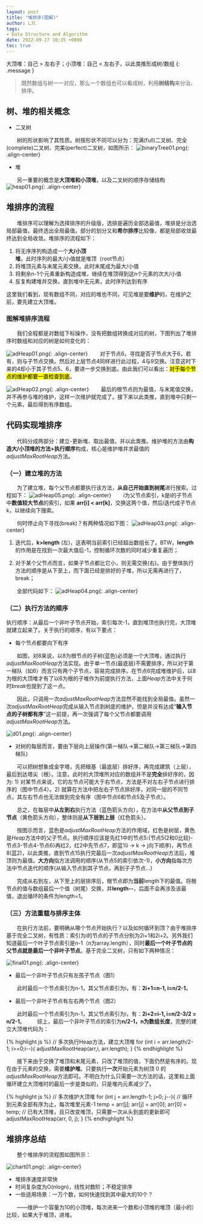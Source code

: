 ```yaml
---
layout: post
title: "堆排序(图解)"
author: LJC
tags:
- Data Structure and Algorithm
date: 2022-09-27 10:35 +0800
toc: true
---
```


大顶堆：自己 > 左右子；小顶堆：自己 < 左右子，以此类推形成树/数组
{: .message }

> 既然数组与树一一对应，那么一个数组也可以看成树，利用**树结构**来分治、排序。

## 树、堆的相关概念
 
- 二叉树

&emsp;&emsp;树的形状影响了其性质。树按形状不同可以分为：完满(full)二叉树、完全(complete)二叉树、完美(perfect)二叉树，如图所示：
![binaryTree01.png](/images/binaryTree01.png "Tree"){: .align-center}
 
- 堆

&emsp;&emsp;另一重要的概念是**大顶堆和小顶堆**，以及二叉树的顺序存储结构
![heap01.png](/images/heap01.png "Heap"){: .align-center}

## 堆排序的流程

&emsp;&emsp;堆排序可以理解为选择排序的升级版，选排是遍历全部选最值，堆排是分治选局部最值，最终选出全局最值。部分的划分又和**希尔排序**比较像，都是局部收敛最终达到全局收敛。堆排序的流程如下：

1. 将无序序列构造成一个**大/小顶堆**，此时序列的最大/小值就是堆顶（root节点）
2. 将堆顶元素与末尾元素交换，此时末尾成为最大/小值
3. 将剩余n-1个元素重新构造成堆，继续在堆顶得到这n个元素的次大/小值
4. 反复构建堆并交换，直到堆中无元素，此时序列达到有序

这里我们看到，现有数组不同，对应的堆也不同，可见堆是要**维护**的，在维护之前，要先建立大顶堆。

### 图解堆排序流程

&emsp;&emsp;我们全程都是对数组下标操作，没有把数组转换成对应的树，下图列出了堆排序时数组和对应的树是如何变化的：

![adHeap01.png](/images/adHeap01.png "adHeap02"){: .align-center}
&emsp;&emsp;对于节点6，寻找是否子节点大于6，若有，则与子节点交换。然后对上层节点4同样进行此过程，4与9交换。注意这时下来的4却小于其子节点5、6，要进一步交换到底。由此我们可以看出：<mark>对于每个节点的维护都要一直检查到底</mark>。

![adHeap02.png](/images/adHeap02.png "adHeap01"){: .align-center}
&emsp;&emsp;最后的根节点则为最值，与末尾值交换，并不再参与堆的维护，这样一次维护就完成了。接下来以此类推，直到堆中只剩一个元素，最后得到有序数组。

## 代码实现堆排序

&emsp;&emsp;代码分成两部分：建立-更新堆、取出最值，并以此类推。维护堆的方法由**构造大/小顶堆的方法+执行顺序**构成，核心是维护堆并求最值的*adjustMaxRootHeap*方法。

### （一）建立堆的方法

&emsp;&emsp;为了建立堆，每个父节点都要执行该方法，**从自己开始直到树尾**进行搜索。过程如下：
![adHeap05.png](/images/adHeap05.png "adHeap05"){: .align-center}
&emsp;&emsp;i为父节点索引，k是i的子节点中**数值较大节点**的索引，如果 **arr[i] < arr[k]**，交换这两个值，然后i迭代成子节点k，以继续向下搜索。

&emsp;&emsp;何时停止向下寻找(break)？有两种情况如下图：
![adHeap03.png](/images/adHeap03.png "adHeap03"){: .align-center}
1. 迭代后，**k>length** (左)，这表明当前索引已经超出数组长了。BTW，**length**的作用是在找到一次最大值后-1，控制循环次数的同时减少重复遍历；

2. 对于某个父节点而言，如果子节点都比它小，则无需交换(右)。由于整体执行方法的顺序是从下至上，而下面已经是排好的子堆，所以无需再进行了，break；

&emsp;&emsp;全部代码如下：
![adHeap04.png](/images/adHeap04.png "adHeap04"){: .align-center}

### （二）执行方法的顺序

执行顺序：从最后一个非叶子节点开始，索引每次-1，直到堆顶也执行完，大顶堆就建立起来了。关于执行的顺序，有以下要点：

- 每个节点都要向下有序

&emsp;&emsp;如图，对8来说，以8为根节点的子树(蓝色)必须是一个大顶堆，通过执行*adjustMaxRootHeap*方法实现。由于单一节点(最底层)不需要排序，所以对于第一梯队（如6）而言只有两个子节点，容易完成排序。在节点6完成堆维护后，以8为根的大顶堆才有了以6为根的子堆作为前提执行方法，上面*Heap*方法中关于何时*break*也提到了这一点。

&emsp;&emsp;因此，只调用一次*adjustMaxRootHeap*方法显然不能找到全局最值。虽然一次*adjustMaxRootHeap*完成从输入节点到树底的维护，但是并没有达成“**输入节点的子树都有序**”这一前提，再一次强调了每个父节点都要调用*adjustMaxRootHeap*方法。

![d01.png](/images/d01.png "流程"){: .align-center}

- 对树的每层而言，要由下层向上层操作(第一梯队->第二梯队->第三梯队->第四梯队)

&emsp;&emsp;可以把树想象成金字塔，先把根基（最底层）排好序，再完成建筑（上层），最后到达塔尖（根）。注意，此时的大顶堆所对应的数组并不是**完全**排好序的，因为: 1) 对某节点来说，它的左节点可能大于右节点，方法是不对左右子节点进行排序的（图中节点4）。2) 就算在方法中把左右子节点排好序，对同一层的不同节点，其左右节点也无法做到完全有序（图中节点6和节点5及子节点）。

&emsp;&emsp;总之，在每层中**从左到右**执行方法（蓝色箭头方向），在方法中**从父节点到子节点**（黄色箭头方向），整体则是**从下层到上层**（红色箭头）。

&emsp;&emsp;按图示而言，蓝色是*adjustMaxRootHeap*方法的作用域，红色是树层，黄色是*Heap*方法中的父子节点。执行顺序应该是先红1中的节点5:{节点5(2和0比较)-节点3-节点4-节点6}再红2，红2中先节点7，即蓝1(i -> k -> j向下顺序)，再节点8(蓝2)，以此类推，直到节点15执行完最后一次*adjustMaxRootHeap*方法后，堆顶则为最值。**大方向**指方法调用的顺序(从节点5的索引依次-1)，**小方向**指每次方法中节点迭代的顺序(从输入节点到其子节点，再到子子节点...)

&emsp;&emsp;完成从右到左，从下至上的层排序后，根节点即为**当前**length下的最值。将根节点的值与数组最后一个值（树尾）交换，并**length--**，后面不会再涉及该最值，退出循环的条件为length=1。

### （三）方法重载与排序主体

&emsp;&emsp;在执行方法前，要明确从哪个节点开始执行？以及如何循环到顶？由于堆排序基于完全二叉树，有性质：索引为i的节点的子节点分别为2i+1和2i+2。另外我们知道最后一个叶子节点索引是n-1（n为array.length），同时**最后一个叶子节点的父节点就是最后一个非叶子节点**。基于完全二叉树，只有如下两种情况：

![final01.png](/images/final01.png "非叶子节点"){: .align-center}

- 最后一个非叶子节点只有左孩子节点（图1）

&emsp;&emsp;此时最后一个节点索引为n-1，其父节点索引为i，有：**2i+1=n-1, i=n/2-1**。

- 最后一个非叶子节点有左右两个节点（图2）

&emsp;&emsp;此时最后一个节点索引为n-1，其父节点索引为i，有：**2i+2=i-1, i=n/2-3/2 = n/2-1**。
&emsp;&emsp;综上，最后一个非叶子节点的索引为**n/2-1，n为数组长度**，完整的建立大顶堆代码为：

{% highlight js %}
    // 多次执行Heap方法，建立大顶堆
    for (int i = arr.length/2-1; i>=0;i--){
            adjustMaxRootHeap(arr,i, arr.length);
        }
{% endhighlight %}

&emsp;&emsp;接下来由于交换了堆顶和末尾元素，只改了堆顶的值，下面仍然是有序的。现在由于元素的交换，需要**维护堆**。只要执行**一次**开始元素为树顶 0 的*adjustMaxRootHeap*方法即可。不明白为什么只需要一次方法的话，这里和上面循环建立大顶堆时的最后一步是类似的，只是堆内元素减少了。

{% highlight js %}
    // 多次维护大顶堆
    for (int j = arr.length-1; j>0; j--){
        // 循环到元素全部有序为止，每次堆里元素-1
        temp = arr[j];
        arr[j] = arr[0];
        arr[0] = temp;
        // 已有大顶堆，且只改变堆顶，只需要一次从头到底的更新即可
        adjustMaxRootHeap(arr, 0, j);
    }
{% endhighlight %}

## 堆排序总结

&emsp;&emsp;整个堆排序的流程图如图所示：

![chart01.png](/images/chart01.png "流程图"){: .align-center}

- 堆排序速度非常快
- 时间复杂度为O(nlogn)，线性对数阶；不稳定排序
- 一些适用场景：一万个数，如何快速找到其中最大的10个？

&emsp;&emsp;——维护一个容量为10的小顶堆，每次进来一个数和小顶堆的堆顶（最小的）比较，如果大于堆顶，进堆。